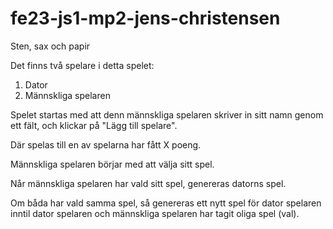 # fe23-js1-mp2-jens-christensen
 Sten, sax och papir

 Det finns två spelare i detta spelet:
 1. Dator
 2. Männskliga spelaren

 Spelet startas med att denn männskliga spelaren skriver in sitt namn genom ett fält,
 och klickar på "Lägg till spelare".

 Där spelas till en av spelarna har fått X poeng.

 Männskliga spelaren börjar med att välja sitt spel.

 Når männskliga spelaren har vald sitt spel, genereras datorns spel.

 Om båda har vald samma spel, så genereras ett nytt spel för dator spelaren inntil dator spelaren
 och männskliga spelaren har tagit oliga spel (val).
 
